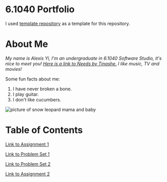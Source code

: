 # 6.1040 Portfolio

I used [template repository](https://docs.github.com/en/repositories/creating-and-managing-repositories/creating-a-template-repository) as a template for this repository.

# About Me

_My name is Alexis Yi, I'm an undergraduate in 6.1040 Software Studio, it's nice to meet you! [Here is a link to Needs by Tinashe.](https://www.youtube.com/watch?v=1RFLY62LrH0&list=RD1RFLY62LrH0&start_radio=1)
I like music, TV and movies!_

Some fun facts about me:

1. I have never broken a bone.
2. I play guitar.
3. I don't like cucumbers.

![picture of snow leopard mama and baby](https://pbs.twimg.com/media/GzYlia3XMAAWfm4?format=jpg&name=4096x4096)

# Table of Contents

[Link to Assignment 1](assignments/assignment1.md)

[Link to Problem Set 1](assignments/problemset1.md)

[Link to Problem Set 2](assignments/problemset2.md)

[Link to Assignment 2](assignments/assignment2.md)
